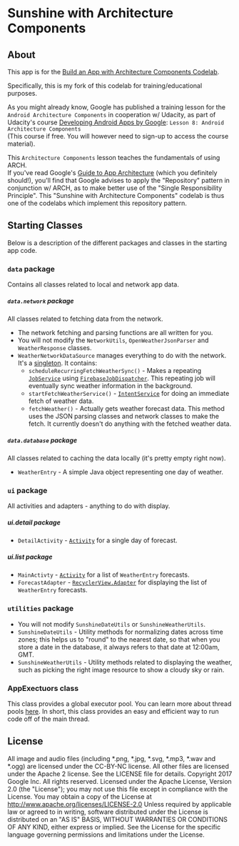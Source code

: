 Sunshine with Architecture Components
================================
## About
This app is for the [Build an App with Architecture Components Codelab](https://codelabs.developers.google.com/codelabs/build-app-with-arch-components/index.html).


Specifically, this is my fork of this codelab for training/educational purposes.


As you might already know, Google has published a training lesson for the `Android Architecture Components` in cooperation w/ Udacity, as part of Udacity's course [Developing Android Apps by Google](https://www.udacity.com/course/new-android-fundamentals--ud851): `Lesson 8: Android Architecture Components`
<br>(This course if free. You will however need to sign-up to access the course material).


This `Architecture Components` lesson teaches the fundamentals of using ARCH. <br>If you've read Google's [Guide to App Architecture](https://developer.android.com/jetpack/docs/guide) (which you definitely should!), you'll find that Google advises to apply the "Repository" pattern in conjunction w/ ARCH, as to make better use of the "Single Responsibility Principle". 
This "Sunshine with Architecture Components" codelab is thus one of the codelabs which implement this repository pattern.




## Starting Classes

Below is a description of the different packages and classes in the starting app code.

### `data` package
Contains all classes related to local and network app data.

##### `data.network` package
All classes related to fetching data from the network.

* The network fetching and parsing functions are all written for you.
* You will not modify the `NetworkUtils`, `OpenWeatherJsonParser` and `WeatherResponse` classes.
* `WeatherNetworkDataSource` manages everything to do with the network. It's a [singleton](https://en.wikipedia.org/wiki/Singleton_pattern). It contains: 
  * `scheduleRecurringFetchWeatherSync()` - Makes a repeating [`JobService`](https://developer.android.com/reference/android/app/job/JobService.html) using [`FirebaseJobDispatcher`](https://developer.android.com/topic/performance/scheduling.html#fjd). This repeating job will eventually sync weather information in the background.
  * `startFetchWeatherService()` - [`IntentService`](https://developer.android.com/reference/android/app/IntentService.html) for doing an immediate fetch of weather data.
  * `fetchWeather()` - Actually gets weather forecast data. This method uses the JSON parsing classes and network classes to make the fetch. It currently doesn't do anything with the fetched weather data.

##### `data.database` package
All classes related to caching the data locally (it's pretty empty right now).
* `WeatherEntry` - A simple Java object representing one day of weather.


### `ui` package
All activities and adapters - anything to do with display.


##### ui.detail package
* `DetailActivity` - [`Activity`](https://developer.android.com/reference/android/app/Activity.html) for a single day of forecast.
##### ui.list package
* `MainActivty` - [`Activity`](https://developer.android.com/reference/android/app/Activity.html) for a list of `WeatherEntry` forecasts.
* `ForecastAdapter` - [`RecyclerView.Adapter`](https://developer.android.com/reference/android/support/v7/widget/RecyclerView.Adapter.html) for displaying the list of `WeatherEntry` forecasts.

### `utilities` package
* You will not modify `SunshineDateUtils` or `SunshineWeatherUtils`.
* `SunshineDateUtils` -  Utility methods for normalizing dates across time zones; this helps us to "round" to the nearest date, so that when you store a date in the database, it always refers to that date at 12:00am, GMT.
* `SunshineWeatherUtils` -  Utility methods related to displaying the weather, such as picking the right image resource to show a cloudy sky or rain.

### AppExectuors class
This class provides a global executor pool. You can learn more about thread pools [here](https://www.youtube.com/watch?v=uCmHoEY1iTM). In short, this class provides an easy and efficient way to run code off of the main thread.

## License
All image and audio files (including *.png, *.jpg, *.svg, *.mp3, *.wav
and *.ogg) are licensed under the CC-BY-NC license. All other files are
licensed under the Apache 2 license. See the LICENSE file for details.
Copyright 2017 Google Inc. All rights reserved.
Licensed under the Apache License, Version 2.0 (the "License");
you may not use this file except in compliance with the License.
You may obtain a copy of the License at
http://www.apache.org/licenses/LICENSE-2.0
Unless required by applicable law or agreed to in writing, software
distributed under the License is distributed on an "AS IS" BASIS,
WITHOUT WARRANTIES OR CONDITIONS OF ANY KIND, either express or implied.
See the License for the specific language governing permissions and
limitations under the License.
